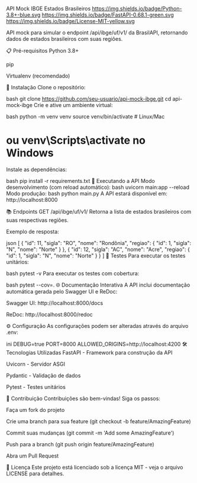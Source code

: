 API Mock IBGE Estados Brasileiros
https://img.shields.io/badge/Python-3.8+-blue.svg
https://img.shields.io/badge/FastAPI-0.68.1-green.svg
https://img.shields.io/badge/License-MIT-yellow.svg

API mock para simular o endpoint /api/ibge/uf/v1/ da BrasilAPI, retornando dados de estados brasileiros com suas regiões.

📋 Pré-requisitos
Python 3.8+

pip

Virtualenv (recomendado)

🚀 Instalação
Clone o repositório:

bash
git clone https://github.com/seu-usuario/api-mock-ibge.git
cd api-mock-ibge
Crie e ative um ambiente virtual:

bash
python -m venv venv
source venv/bin/activate  # Linux/Mac
# ou venv\Scripts\activate no Windows
Instale as dependências:

bash
pip install -r requirements.txt
🏃 Executando a API
Modo desenvolvimento (com reload automático):
bash
uvicorn main:app --reload
Modo produção:
bash
python main.py
A API estará disponível em: http://localhost:8000

📚 Endpoints
GET /api/ibge/uf/v1/
Retorna a lista de estados brasileiros com suas respectivas regiões.

Exemplo de resposta:

json
[
  {
    "id": 11,
    "sigla": "RO",
    "nome": "Rondônia",
    "regiao": {
      "id": 1,
      "sigla": "N",
      "nome": "Norte"
    }
  },
  {
    "id": 12,
    "sigla": "AC",
    "nome": "Acre",
    "regiao": {
      "id": 1,
      "sigla": "N",
      "nome": "Norte"
    }
  }
]
🧪 Testes
Para executar os testes unitários:

bash
pytest -v
Para executar os testes com cobertura:

bash
pytest --cov=.
🌐 Documentação Interativa
A API inclui documentação automática gerada pelo Swagger UI e ReDoc:

Swagger UI: http://localhost:8000/docs

ReDoc: http://localhost:8000/redoc

⚙️ Configuração
As configurações podem ser alteradas através do arquivo .env:

ini
DEBUG=true
PORT=8000
ALLOWED_ORIGINS=http://localhost:4200
🛠 Tecnologias Utilizadas
FastAPI - Framework para construção da API

Uvicorn - Servidor ASGI

Pydantic - Validação de dados

Pytest - Testes unitários

🤝 Contribuição
Contribuições são bem-vindas! Siga os passos:

Faça um fork do projeto

Crie uma branch para sua feature (git checkout -b feature/AmazingFeature)

Commit suas mudanças (git commit -m 'Add some AmazingFeature')

Push para a branch (git push origin feature/AmazingFeature)

Abra um Pull Request

📄 Licença
Este projeto está licenciado sob a licença MIT - veja o arquivo LICENSE para detalhes.
